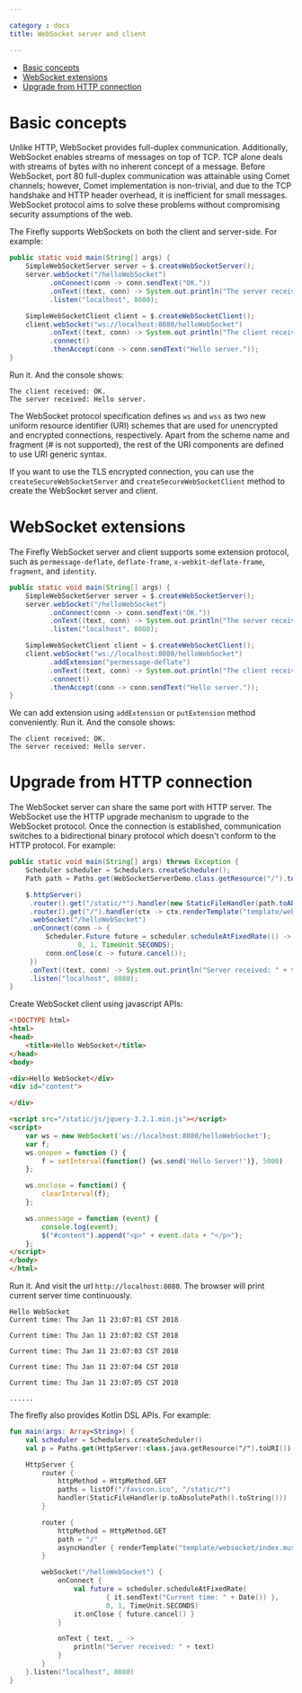 ```yaml
---

category : docs
title: WebSocket server and client

---
```


<!-- TOC depthFrom:1 depthTo:6 withLinks:1 updateOnSave:1 orderedList:0 -->

- [Basic concepts](#basic-concepts)
- [WebSocket extensions](#websocket-extensions)
- [Upgrade from HTTP connection](#upgrade-from-http-connection)

<!-- /TOC -->

# Basic concepts
Unlike HTTP, WebSocket provides full-duplex communication. Additionally, WebSocket enables streams of messages on top of TCP. TCP alone deals with streams of bytes with no inherent concept of a message. Before WebSocket, port 80 full-duplex communication was attainable using Comet channels; however, Comet implementation is non-trivial, and due to the TCP handshake and HTTP header overhead, it is inefficient for small messages. WebSocket protocol aims to solve these problems without compromising security assumptions of the web.

The Firefly supports WebSockets on both the client and server-side. For example:
```java
public static void main(String[] args) {
    SimpleWebSocketServer server = $.createWebSocketServer();
    server.webSocket("/helloWebSocket")
          .onConnect(conn -> conn.sendText("OK."))
          .onText((text, conn) -> System.out.println("The server received: " + text))
          .listen("localhost", 8080);

    SimpleWebSocketClient client = $.createWebSocketClient();
    client.webSocket("ws://localhost:8080/helloWebSocket")
          .onText((text, conn) -> System.out.println("The client received: " + text))
          .connect()
          .thenAccept(conn -> conn.sendText("Hello server."));
}
```

Run it. And the console shows:
```
The client received: OK.
The server received: Hello server.
```

The WebSocket protocol specification defines `ws` and `wss` as two new uniform resource identifier (URI) schemes that are used for unencrypted and encrypted connections, respectively. Apart from the scheme name and fragment (# is not supported), the rest of the URI components are defined to use URI generic syntax.

If you want to use the TLS encrypted connection, you can use the `createSecureWebSocketServer` and `createSecureWebSocketClient` method to create the WebSocket server and client.

# WebSocket extensions
The Firefly WebSocket server and client supports some extension protocol, such as `permessage-deflate`, `deflate-frame`, `x-webkit-deflate-frame`, `fragment`, and `identity`.
```java
public static void main(String[] args) {
    SimpleWebSocketServer server = $.createWebSocketServer();
    server.webSocket("/helloWebSocket")
          .onConnect(conn -> conn.sendText("OK."))
          .onText((text, conn) -> System.out.println("The server received: " + text))
          .listen("localhost", 8080);

    SimpleWebSocketClient client = $.createWebSocketClient();
    client.webSocket("ws://localhost:8080/helloWebSocket")
          .addExtension("permessage-deflate")
          .onText((text, conn) -> System.out.println("The client received: " + text))
          .connect()
          .thenAccept(conn -> conn.sendText("Hello server."));
}
```

We can add extension using `addExtension` or `putExtension` method conveniently. Run it. And the console shows:
```
The client received: OK.
The server received: Hello server.
```


# Upgrade from HTTP connection
The WebSocket server can share the same port with HTTP server. The WebSocket use the HTTP upgrade mechanism to upgrade to the WebSocket protocol. Once the connection is established, communication switches to a bidirectional binary protocol which doesn't conform to the HTTP protocol. For example:
```java
public static void main(String[] args) throws Exception {
    Scheduler scheduler = Schedulers.createScheduler();
    Path path = Paths.get(WebSocketServerDemo.class.getResource("/").toURI());

    $.httpServer()
     .router().get("/static/*").handler(new StaticFileHandler(path.toAbsolutePath().toString()))
     .router().get("/").handler(ctx -> ctx.renderTemplate("template/websocket/index.mustache"))
     .webSocket("/helloWebSocket")
     .onConnect(conn -> {
         Scheduler.Future future = scheduler.scheduleAtFixedRate(() -> conn.sendText("Current time: " + new Date()),
                 0, 1, TimeUnit.SECONDS);
         conn.onClose(c -> future.cancel());
     })
     .onText((text, conn) -> System.out.println("Server received: " + text))
     .listen("localhost", 8080);
}
```

Create WebSocket client using javascript APIs:
```html
<!DOCTYPE html>
<html>
<head>
    <title>Hello WebSocket</title>
</head>
<body>

<div>Hello WebSocket</div>
<div id="content">

</div>

<script src="/static/js/jquery-3.2.1.min.js"></script>
<script>
    var ws = new WebSocket('ws://localhost:8080/helloWebSocket');
    var f;
    ws.onopen = function () {
        f = setInterval(function() {ws.send('Hello Server!')}, 5000)
    };

    ws.onclose = function() {
        clearInterval(f);
    };

    ws.onmessage = function (event) {
        console.log(event);
        $("#content").append("<p>" + event.data + "</p>");
    };
</script>
</body>
</html>
```

Run it. And visit the url `http://localhost:8080`. The browser will print current server time continuously.
```
Hello WebSocket
Current time: Thu Jan 11 23:07:01 CST 2018

Current time: Thu Jan 11 23:07:02 CST 2018

Current time: Thu Jan 11 23:07:03 CST 2018

Current time: Thu Jan 11 23:07:04 CST 2018

Current time: Thu Jan 11 23:07:05 CST 2018

......
```

The firefly also provides Kotlin DSL APIs. For example:
```kotlin
fun main(args: Array<String>) {
    val scheduler = Schedulers.createScheduler()
    val p = Paths.get(HttpServer::class.java.getResource("/").toURI())

    HttpServer {
        router {
            httpMethod = HttpMethod.GET
            paths = listOf("/favicon.ico", "/static/*")
            handler(StaticFileHandler(p.toAbsolutePath().toString()))
        }

        router {
            httpMethod = HttpMethod.GET
            path = "/"
            asyncHandler { renderTemplate("template/websocket/index.mustache") }
        }

        webSocket("/helloWebSocket") {
            onConnect {
                val future = scheduler.scheduleAtFixedRate(
                        { it.sendText("Current time: " + Date()) },
                        0, 1, TimeUnit.SECONDS)
                it.onClose { future.cancel() }
            }

            onText { text, _ ->
                println("Server received: " + text)
            }
        }
    }.listen("localhost", 8080)
}
```
